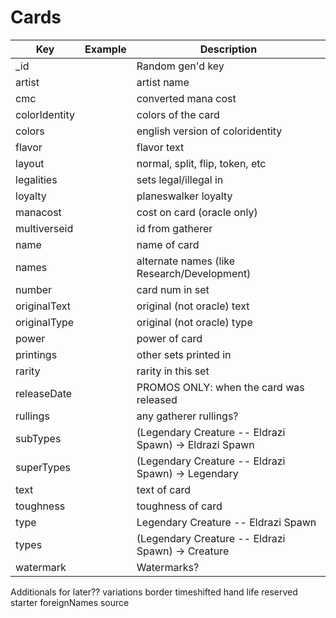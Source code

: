 # Cards

Key | Example | Description
--- | --- | ---
_id | | Random gen'd key
artist | | artist name
cmc | | converted mana cost
colorIdentity | | colors of the card
colors | | english version of coloridentity
flavor | | flavor text
layout | | normal, split, flip, token, etc
legalities | | sets legal/illegal in
loyalty | | planeswalker loyalty
manacost | | cost on card (oracle only)
multiverseid | | id from gatherer
name | | name of card
names | | alternate names (like Research/Development)
number | | card num in set
originalText | | original (not oracle) text
originalType | | original (not oracle) type
power | | power of card
printings | | other sets printed in
rarity | | rarity in this set
releaseDate | | PROMOS ONLY: when the card was released
rullings | | any gatherer rullings?
subTypes | |  (Legendary Creature -- Eldrazi Spawn) -> Eldrazi Spawn
superTypes | | (Legendary Creature -- Eldrazi Spawn) -> Legendary
text | | text of card
toughness | | toughness of card
type | | Legendary Creature -- Eldrazi Spawn
types | | (Legendary Creature -- Eldrazi Spawn) -> Creature
watermark | | Watermarks?


Additionals for later??
variations
border
timeshifted
hand
life
reserved
starter
foreignNames
source